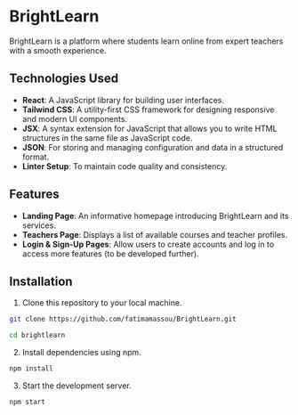 # BrightLearn

BrightLearn is a platform where students learn online from expert teachers with a smooth experience.

## Technologies Used

- **React**: A JavaScript library for building user interfaces.
- **Tailwind CSS**: A utility-first CSS framework for designing responsive and modern UI components.
- **JSX**: A syntax extension for JavaScript that allows you to write HTML structures in the same file as JavaScript code.
- **JSON**: For storing and managing configuration and data in a structured format.
- **Linter Setup**: To maintain code quality and consistency.

## Features

- **Landing Page**: An informative homepage introducing BrightLearn and its services.
- **Teachers Page**: Displays a list of available courses and teacher profiles.
- **Login & Sign-Up Pages**: Allow users to create accounts and log in to access more features (to be developed further).

## Installation

1. Clone this repository to your local machine.

```bash
git clone https://github.com/fatimamassou/BrightLearn.git
```
```bash
cd brightlearn
```
2. Install dependencies using npm.

```bash
npm install
```
3. Start the development server.
   
```bash
npm start
```
